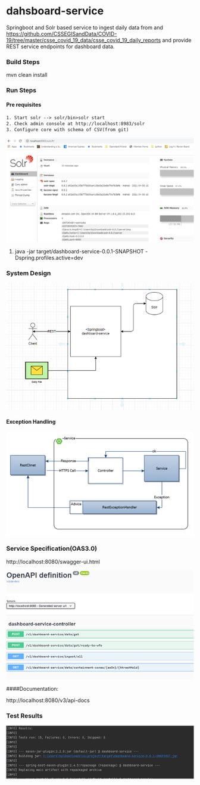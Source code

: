 # dahsboard-service
 
Springboot and Solr based service to ingest daily data from and https://github.com/CSSEGISandData/COVID-19/tree/master/csse_covid_19_data/csse_covid_19_daily_reports and provide REST service endpoints for dashboard data.

### Build Steps
mvn clean install

### Run Steps
#### Pre requisites
    1. Start solr --> solr/bin>solr start
    2. Check admin console at http://localhost:8983/solr
    3. Configure core with schema of CSV(from git)

![img_2.png](img_2.png)

1. java -jar target/dashboard-service-0.0.1-SNAPSHOT -Dspring.profiles.active=dev

### System Design

![img.png](img.png)

#### Exception Handling

![img_1.png](img_1.png)

### Service Specification(OAS3.0)

http://localhost:8080/swagger-ui.html 

![img_3.png](img_3.png)

####Documentation:

http://localhost:8080/v3/api-docs

### Test Results

![img_4.png](img_4.png)

